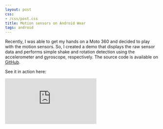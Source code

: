 ```yaml
---
layout: post
css:
- /css/post.css
title: Motion sensors on Android Wear
tags: android
---
```


Recently, I was able to get my hands on a Moto 360 and decided to play with the motion sensors. So, I created a demo that displays the raw sensor data and performs simple shake and rotation detection using the accelerometer and gyroscope, respectively. The source code is available on <a href="https://github.com/drejkim/AndroidWearMotionSensors">GitHub</a>.

See it in action here:

<div class="thumbnail">
  <div class="embed-responsive embed-responsive-16by9">
    <iframe class="embed-responsive-item" src="https://www.youtube.com/embed/Yxne6YWGbE0" frameborder="0" allowfullscreen=""></iframe>
  </div>
</div>
